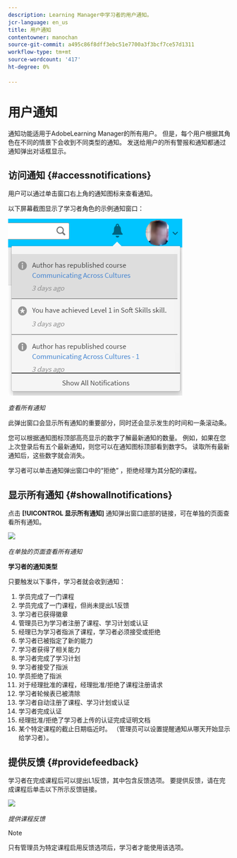 ```yaml
---
description: Learning Manager中学习者的用户通知。
jcr-language: en_us
title: 用户通知
contentowner: manochan
source-git-commit: a495c86f8dff3ebc51e7700a3f3bcf7ce57d1311
workflow-type: tm+mt
source-wordcount: '417'
ht-degree: 0%

---
```




# 用户通知

<!--User notifications for Learners in Learning Manager.-->

通知功能适用于AdobeLearning Manager的所有用户。 但是，每个用户根据其角色在不同的情景下会收到不同类型的通知。 发送给用户的所有警报和通知都通过通知弹出对话框显示。

## 访问通知 {#accessnotifications}

用户可以通过单击窗口右上角的通知图标来查看通知。

以下屏幕截图显示了学习者角色的示例通知窗口：

![](assets/learner-notifications.png)

*查看所有通知*

此弹出窗口会显示所有通知的重要部分，同时还会显示发生的时间和一条滚动条。

您可以根据通知图标顶部高亮显示的数字了解最新通知的数量。 例如，如果在您上次登录后有五个最新通知，则您可以在通知图标顶部看到数字5。 读取所有最新通知后，这些数字就会消失。

学习者可以单击通知弹出窗口中的“拒绝” ，拒绝经理为其分配的课程。

## 显示所有通知 {#showallnotifications}

点击 **[!UICONTROL 显示所有通知]** 通知弹出窗口底部的链接，可在单独的页面查看所有通知。

![](assets/notifications-page.png)

*在单独的页面查看所有通知*

**学习者的通知类型**

只要触发以下事件，学习者就会收到通知：

1. 学员完成了一门课程
1. 学员完成了一门课程，但尚未提出L1反馈
1. 学习者已获得徽章
1. 管理员已为学习者注册了课程、学习计划或认证
1. 经理已为学习者指派了课程，学习者必须接受或拒绝
1. 学习者已被指定了新的能力
1. 学习者获得了相关能力
1. 学习者完成了学习计划
1. 学习者接受了指派
1. 学员拒绝了指派
1. 对于经理批准的课程，经理批准/拒绝了课程注册请求
1. 学习者轮候表已被清除
1. 学习者自动注册了课程、学习计划或认证
1. 学习者完成认证
1. 经理批准/拒绝了学习者上传的认证完成证明文档
1. 某个特定课程的截止日期临近时。 （管理员可以设置提醒通知从哪天开始显示给学习者）。

## 提供反馈 {#providefeedback}

学习者在完成课程后可以提出L1反馈，其中包含反馈选项。 要提供反馈，请在完成课程后单击以下所示反馈链接。

![](assets/feedback.png)

*提供课程反馈*

>[!NOTE]
>
>只有管理员为特定课程启用反馈选项后，学习者才能使用该选项。
